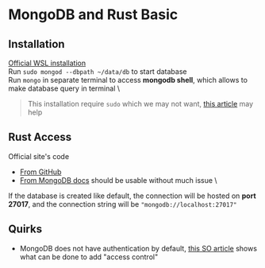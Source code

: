 # MongoDB and Rust Basic
## Installation
[Official WSL installation](https://docs.microsoft.com/en-us/windows/wsl/tutorials/wsl-database) \
Run `sudo mongod --dbpath ~/data/db` to start database \
Run `mongo` in separate terminal to access **mongodb shell**, which allows to make database query in terminal \

> This installation require `sudo` which we may not want, [this article](https://dev.to/seanwelshbrown/installing-mongodb-on-windows-subsystem-for-linux-wsl-2-19m9) may help

## Rust Access
Official site's code
* [From GitHub](https://github.com/mongodb/mongo-rust-driver) 
* [From MongoDB docs](https://docs.mongodb.com/drivers/rust/) 
should be usable without much issue \

If the database is created like default, the connection will be hosted on **port 27017**, and the connection string will be `"mongodb://localhost:27017"`

## Quirks
* MongoDB does not have authentication by default, [this SO article](https://stackoverflow.com/questions/38921414/mongodb-what-are-the-default-user-and-password) shows what can be done to add "access control"
